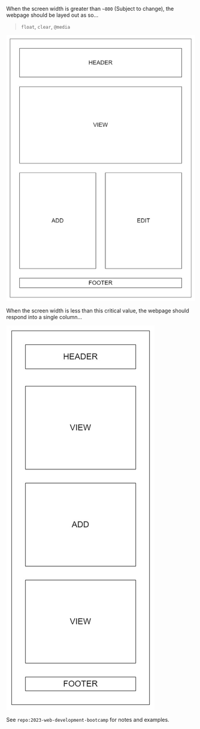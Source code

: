 When the screen width is greater than `~800` (Subject to change), the webpage should be layed out as so...

> `float`, `clear`, `@media`

![](/05-Design/01-FullWidth.jpg)

When the screen width is less than this critical value, the webpage should respond into a single column...

![](/05-Design/02-NarrowWidth.jpg)

See `repo:2023-web-development-bootcamp` for notes and examples.